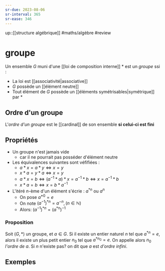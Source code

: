 ```yaml
---
sr-due: 2023-08-06
sr-interval: 365
sr-ease: 346
---
```

up::[[structure algébrique]]
#maths/algèbre #review 
# groupe

Un ensemble $G$ muni d'une [[loi de composition interne]] $*$ est un _groupe_ ssi :
- La loi est [[associativité|associative]]
- $G$ possède un [[élément neutre]]
- Tout élément de $G$ possède un [[éléments symétrisables|symétrique]] par $*$

## Ordre d'un groupe
L'_ordre d'un groupe_ est le [[cardinal]] de son ensemble **si celui-ci est fini**


## Propriétés

 - Un groupe n'est jamais vide
     - car il ne pourrait pas posséder d'élément neutre
 - Les équivalences suivantes sont véfifiées :
     - $a*x = a*y \iff x=y$
     - $x*a = y*a \iff x = y$
     - $a*x=b \iff (a^{-1}*a)*x=a^{-1}*b \iff x=a^{-1}*b$
     - $x*a=b \iff x=b*a^{-1}$
 - L'itéré $n$-ème d'un élément s'écrie : $a^{*n}$ ou $a^n$
     - On pose $a^{*0}=e$
     - On note $(a^{-1})^{*n} = a^{-n}, (n\in\mathbb N)$
     - Alors: $(a^{-1})^{*n} = (a^{*n})^{-1}$

### Proposition
Soit $(G, *)$ un groupe, et $a\in G$.
Si il existe un entier naturel $n$ tel que $a^{*n} = e$, alors il existe un plus petit entier $n_0$ tel que $a^{*n_0} = e$.
On appelle alors $n_0$ _l'ordre de $a$_.
Si $n$ n'existe pas? on dit que $a$ est _d'ordre infini_.


## Exemples

